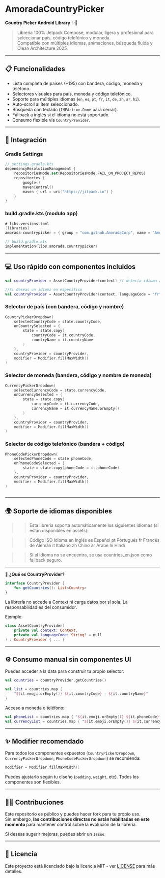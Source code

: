 # AmoradaCountryPicker

**Country Picker Android Library** ✨🚀

> Librería 100% Jetpack Compose, modular, ligera y profesional para seleccionar país, código telefónico y moneda.  
> Compatible con múltiples idiomas, animaciones, búsqueda fluida y Clean Architecture 2025.

---

## 📋 Funcionalidades

- Lista completa de países (+195) con bandera, código, moneda y teléfono.
- Selectores visuales para país, moneda y código telefónico.
- Soporte para múltiples idiomas (`en`, `es`, `pt`, `fr`, `it`, `de`, `zh`, `ar`, `hi`).
- Auto-scroll al ítem seleccionado.
- Búsqueda con teclado (`IMEAction.Done` para cerrar).
- Fallback a inglés si el idioma no está soportado.
- Consumo flexible vía `CountryProvider`.

---

## 🚀 Integración

### Gradle Settings

```kotlin
// settings.gradle.kts
dependencyResolutionManagement {
    repositoriesMode.set(RepositoriesMode.FAIL_ON_PROJECT_REPOS)
    repositories {
        google()
        mavenCentral()
        maven { url = uri("https://jitpack.io") }
    }
}

```

### build.gradle.kts (modulo app)

```kotlin
# libs.versions.toml
[libraries]
amorada-countrypicker = { group = "com.github.AmoradaCorp", name = "AmoradaCountryPicker", version = "v1.6.0" }

```

```kotlin
// build.gradle.kts
implementation(libs.amorada.countrypicker)

```

---

## 💻 Uso rápido con componentes incluidos
```kotlin
val countryProvider = AssetCountryProvider(context) // detecta idioma automáticamente

//Si deseas un idioma en especifico
val countryProvider = AssetCountryProvider(context, languageCode = "fr") // francés

```

### Selector de país (con bandera, código y nombre)

```kotlin
CountryPickerDropdown(
    selectedCountryCode = state.countryCode,
    onCountrySelected = {
        state = state.copy(
            countryCode = it.countryCode,
            countryName = it.countryName
        )
    },
    countryProvider = countryProvider,
    modifier = Modifier.fillMaxWidth()
)


```

### Selector de moneda (bandera, código y nombre de moneda)

```kotlin
CurrencyPickerDropdown(
    selectedCurrencyCode = state.currencyCode,
    onCurrencySelected = {
        state = state.copy(
            currencyCode = it.currencyCode,
            currencyName = it.currencyName.orEmpty()
        )
    },
    countryProvider = countryProvider,
    modifier = Modifier.fillMaxWidth()
)

```

### Selector de código telefónico (bandera + código)

```kotlin
PhoneCodePickerDropdown(
    selectedPhoneCode = state.phoneCode,
    onPhoneCodeSelected = {
        state = state.copy(phoneCode = it.phoneCode)
    },
    countryProvider = countryProvider,
    modifier = Modifier.fillMaxWidth()
)



```
---

## 🌍 Soporte de idiomas disponibles

>> Esta librería soporta automáticamente los siguientes idiomas (si están disponibles en assets):

>> Código ISO	Idioma
>> en	Inglés
>> es	Español
>> pt	Portugués
>> fr	Francés
>> de	Alemán
>> it	Italiano
>> zh	Chino
>> ar	Árabe
>> hi	Hindi

>> Si el idioma no se encuentra, se usa countries_en.json como fallback seguro.

---

📝 **¿Qué es CountryProvider?**
```kotlin
interface CountryProvider {
    fun getCountries(): List<Country>
}

```
La librería no accede a Context ni carga datos por sí sola. La responsabilidad es del consumidor.

Ejemplo:
```kotlin
class AssetCountryProvider(
    private val context: Context,
    private val languageCode: String? = null
) : CountryProvider { ... }


```

---

## ⚙️ Consumo manual sin componentes UI

Puedes acceder a la data para construir tu propio selector:

```kotlin
val countries = countryProvider.getCountries()

val list = countries.map {
    "${it.emoji.orEmpty()} ${it.countryCode} - ${it.countryName}"
}


```

Acceso a moneda o teléfono:

```kotlin
val phoneList = countries.map { "${it.emoji.orEmpty()} ${it.phoneCode}" }
val currencyList = countries.map { "${it.emoji.orEmpty()} ${it.currencyCode} - ${it.currencyName}" }
```

---

## ✨ Modifier recomendado

Para todos los componentes expuestos (`CountryPickerDropdown`, `CurrencyPickerDropdown`, `PhoneCodePickerDropdown`) se recomienda:

```kotlin
modifier = Modifier.fillMaxWidth()
```

Puedes ajustarlo según tu diseño (`padding`, `weight`, etc). Todos los componentes son flexibles.

---


## 🙋‍♂️ Contribuciones

Este repositorio es público y puedes hacer fork para tu propio uso.  
Sin embargo, **las contribuciones directas no están habilitadas en este momento** para mantener control sobre la evolución de la librería.

Si deseas sugerir mejoras, puedes abrir un `Issue`.

---

## 📜 Licencia

Este proyecto está licenciado bajo la licencia MIT - ver [LICENSE](LICENSE) para más detalles.
